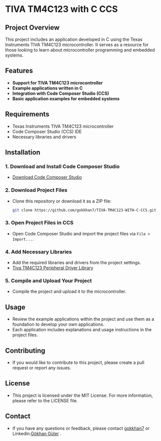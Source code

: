 # TIVA TM4C123 with C CCS  

## Project Overview  
This project includes an application developed in C using the Texas Instruments TIVA TM4C123 microcontroller. It serves as a resource for those looking to learn about microcontroller programming and embedded systems.  

## Features  
- **Support for TIVA TM4C123 microcontroller**  
- **Example applications written in C**  
- **Integration with Code Composer Studio (CCS)**  
- **Basic application examples for embedded systems**  

## Requirements  
- Texas Instruments TIVA TM4C123 microcontroller  
- Code Composer Studio (CCS) IDE  
- Necessary libraries and drivers  

## Installation  

### 1. Download and Install Code Composer Studio  
- [Download Code Composer Studio](https://www.ti.com/tool/CCSTUDIO)  

### 2. Download Project Files  
- Clone this repository or download it as a ZIP file:  
  ```bash  
  git clone https://github.com/gokkhan7/TIVA-TM4C123-WITH-C-CCS.git

  
### 3. Open Project Files in CCS  
- Open Code Composer Studio and import the project files via `File > Import...`.  

### 4. Add Necessary Libraries  
- Add the required libraries and drivers from the project settings.
- [Tiva TM4C123 Peripheral Driver Library](https://www.ti.com/lit/ug/spmu298e/spmu298e.pdf?ts=1670434383056&ref_url=https%253A%252F%252Fwww.google.com%252F)  
 

### 5. Compile and Upload Your Project  
- Compile the project and upload it to the microcontroller.  

## Usage  
- Review the example applications within the project and use them as a foundation to develop your own applications.  
- Each application includes explanations and usage instructions in the project files.  

## Contributing  
- If you would like to contribute to this project, please create a pull request or report any issues.  

## License  
- This project is licensed under the MIT License. For more information, please refer to the LICENSE file.  

## Contact  
- If you have any questions or feedback, please contact [gokkhan7](mailto:gkhn1142@gmail.com) or Linkedin:[Gökhan Güler](https://www.linkedin.com/in/g%C3%B6khan-g-466b91260/)
 .
